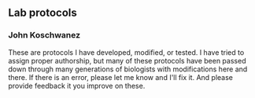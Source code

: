## Lab protocols
### John Koschwanez

These are protocols I have developed, modified, or tested. I have tried to assign proper authorship, but many of these protocols have been passed down through many generations of biologists with modifications here and there. If there is an error, please let me know and I'll fix it. And please provide feedback it you improve on these.
